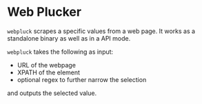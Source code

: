 # Web Plucker

`webpluck` scrapes a specific values from a web page. It works as a standalone
binary as well as in a API mode.

`webpluck` takes the following as input:
 - URL of the webpage
 - XPATH of the element
 - optional regex to further narrow the selection

and outputs the selected value.

